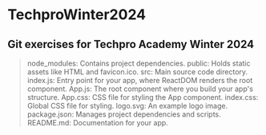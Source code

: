 # TechproWinter2024


## Git exercises for Techpro Academy Winter 2024 


> node_modules: Contains project dependencies.
> public: Holds static assets like HTML and favicon.ico.
> src: Main source code directory.
> index.js: Entry point for your app, where ReactDOM renders the root component.
> App.js: The root component where you build your app's structure.
> App.css: CSS file for styling the App component.
> index.css: Global CSS file for styling.
> logo.svg: An example logo image.
> package.json: Manages project dependencies and scripts.
> README.md: Documentation for your app.